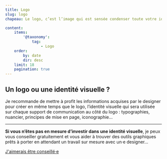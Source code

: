 ```yaml
---
title: Logo
slug: logo
chapeau: Le logo, c’est l’image qui est sensée condenser toute votre identité. C’est lui mettre beaucoup de pression, le pauvre ! Surtout qu’il sera rarement affiché vraiment tout seul… 

content:
    items:
        '@taxonomy':
            tag:
                - Logo
    order:
        by: date
        dir: desc
    limit: 18
    pagination: true
---
```


## Un logo ou une identité visuelle ?
Je recommande de mettre à profit les informations acquises par le designer pour créer en même temps que le logo, l’identité visuelle qui sera utilisée sur chaque support de communication au côté du logo : typographies, nuancier, principes de mise en page, iconographie… 

---

<div class="message is-warning mt-5">
<div class="message-body">
<p><strong>Si vous n’êtes pas en mesure d’investir dans une identité visuelle</strong>, je peux vous conseiller gratuitement et vous aider à trouver des outils graphiques prêts à porter en attendant un travail sur mesure avec un·e designer…</p>
<a class="bouton" href="../conseil">J'aimerais être conseillé·e</a>
</div>
</div>
